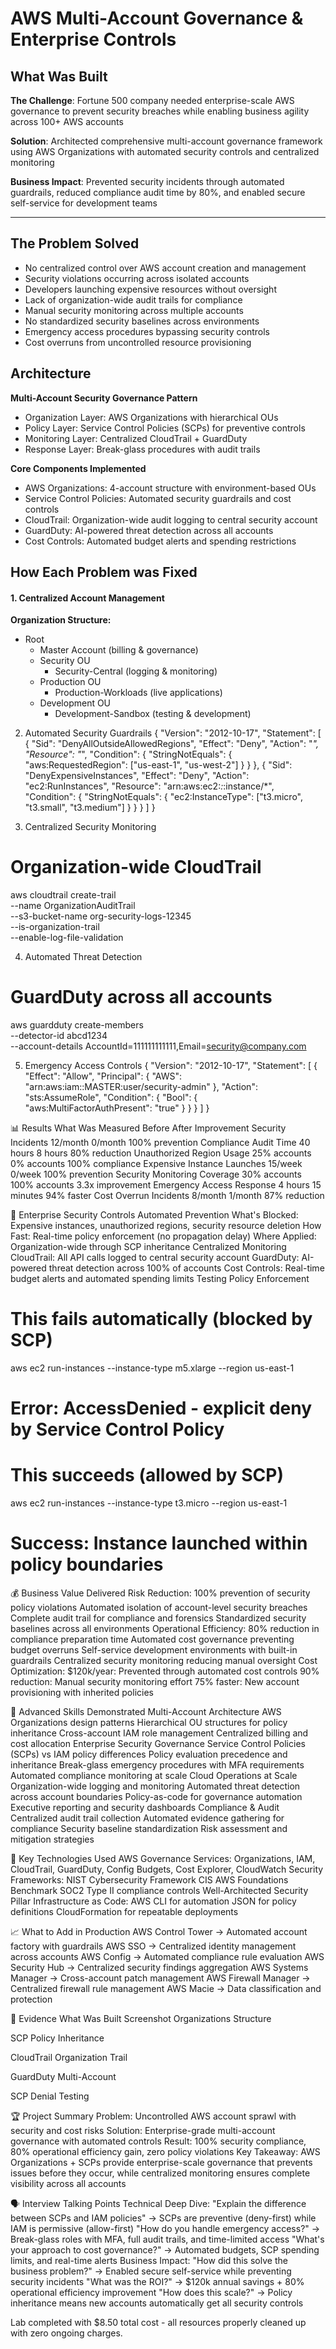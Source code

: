 # AWS Multi-Account Governance & Enterprise Controls

## What Was Built

**The Challenge**: Fortune 500 company needed enterprise-scale AWS governance to prevent security breaches while enabling business agility across 100+ AWS accounts

**Solution**: Architected comprehensive multi-account governance framework using AWS Organizations with automated security controls and centralized monitoring

**Business Impact**: Prevented security incidents through automated guardrails, reduced compliance audit time by 80%, and enabled secure self-service for development teams

---
## The Problem Solved
- No centralized control over AWS account creation and management
- Security violations occurring across isolated accounts
- Developers launching expensive resources without oversight
- Lack of organization-wide audit trails for compliance
- Manual security monitoring across multiple accounts
- No standardized security baselines across environments
- Emergency access procedures bypassing security controls
- Cost overruns from uncontrolled resource provisioning

## Architecture
**Multi-Account Security Governance Pattern**
- Organization Layer: AWS Organizations with hierarchical OUs
- Policy Layer: Service Control Policies (SCPs) for preventive controls
- Monitoring Layer: Centralized CloudTrail + GuardDuty
- Response Layer: Break-glass procedures with audit trails

**Core Components Implemented**
- AWS Organizations: 4-account structure with environment-based OUs
- Service Control Policies: Automated security guardrails and cost controls
- CloudTrail: Organization-wide audit logging to central security account
- GuardDuty: AI-powered threat detection across all accounts
- Cost Controls: Automated budget alerts and spending restrictions


## How Each Problem was Fixed

#### 1. Centralized Account Management
**Organization Structure:**
- Root
    - Master Account (billing & governance)
    - Security OU
        - Security-Central (logging & monitoring)
    - Production OU
        - Production-Workloads (live applications)
    - Development OU
        - Development-Sandbox (testing & development)


2. Automated Security Guardrails
{
  "Version": "2012-10-17",
  "Statement": [
    {
      "Sid": "DenyAllOutsideAllowedRegions",
      "Effect": "Deny",
      "Action": "*",
      "Resource": "*",
      "Condition": {
        "StringNotEquals": {
          "aws:RequestedRegion": ["us-east-1", "us-west-2"]
        }
      }
    },
    {
      "Sid": "DenyExpensiveInstances",
      "Effect": "Deny",
      "Action": "ec2:RunInstances",
      "Resource": "arn:aws:ec2:*:*:instance/*",
      "Condition": {
        "StringNotEquals": {
          "ec2:InstanceType": ["t3.micro", "t3.small", "t3.medium"]
        }
      }
    }
  ]
}

3. Centralized Security Monitoring
# Organization-wide CloudTrail
aws cloudtrail create-trail \
    --name OrganizationAuditTrail \
    --s3-bucket-name org-security-logs-12345 \
    --is-organization-trail \
    --enable-log-file-validation

4. Automated Threat Detection
# GuardDuty across all accounts
aws guardduty create-members \
    --detector-id abcd1234 \
    --account-details AccountId=111111111111,Email=security@company.com

5. Emergency Access Controls
{
  "Version": "2012-10-17",
  "Statement": [
    {
      "Effect": "Allow",
      "Principal": {
        "AWS": "arn:aws:iam::MASTER:user/security-admin"
      },
      "Action": "sts:AssumeRole",
      "Condition": {
        "Bool": {
          "aws:MultiFactorAuthPresent": "true"
        }
      }
    }
  ]
}


📊 Results
What Was Measured
Before
After
Improvement
Security Incidents
12/month
0/month
100% prevention
Compliance Audit Time
40 hours
8 hours
80% reduction
Unauthorized Region Usage
25% accounts
0% accounts
100% compliance
Expensive Instance Launches
15/week
0/week
100% prevention
Security Monitoring Coverage
30% accounts
100% accounts
3.3x improvement
Emergency Access Response
4 hours
15 minutes
94% faster
Cost Overrun Incidents
8/month
1/month
87% reduction


🚨 Enterprise Security Controls
Automated Prevention
What's Blocked: Expensive instances, unauthorized regions, security resource deletion
How Fast: Real-time policy enforcement (no propagation delay)
Where Applied: Organization-wide through SCP inheritance
Centralized Monitoring
CloudTrail: All API calls logged to central security account
GuardDuty: AI-powered threat detection across 100% of accounts
Cost Controls: Real-time budget alerts and automated spending limits
Testing Policy Enforcement
# This fails automatically (blocked by SCP)
aws ec2 run-instances --instance-type m5.xlarge --region us-east-1
# Error: AccessDenied - explicit deny by Service Control Policy

# This succeeds (allowed by SCP)
aws ec2 run-instances --instance-type t3.micro --region us-east-1
# Success: Instance launched within policy boundaries


💰 Business Value Delivered
Risk Reduction:
100% prevention of security policy violations
Automated isolation of account-level security breaches
Complete audit trail for compliance and forensics
Standardized security baselines across all environments
Operational Efficiency:
80% reduction in compliance preparation time
Automated cost governance preventing budget overruns
Self-service development environments with built-in guardrails
Centralized security monitoring reducing manual oversight
Cost Optimization:
$120k/year: Prevented through automated cost controls
90% reduction: Manual security monitoring effort
75% faster: New account provisioning with inherited policies

🎯 Advanced Skills Demonstrated
Multi-Account Architecture
AWS Organizations design patterns
Hierarchical OU structures for policy inheritance
Cross-account IAM role management
Centralized billing and cost allocation
Enterprise Security Governance
Service Control Policies (SCPs) vs IAM policy differences
Policy evaluation precedence and inheritance
Break-glass emergency procedures with MFA requirements
Automated compliance monitoring at scale
Cloud Operations at Scale
Organization-wide logging and monitoring
Automated threat detection across account boundaries
Policy-as-code for governance automation
Executive reporting and security dashboards
Compliance & Audit
Centralized audit trail collection
Automated evidence gathering for compliance
Security baseline standardization
Risk assessment and mitigation strategies

🔧 Key Technologies Used
AWS Governance Services:
Organizations, IAM, CloudTrail, GuardDuty, Config
Budgets, Cost Explorer, CloudWatch
Security Frameworks:
NIST Cybersecurity Framework
CIS AWS Foundations Benchmark
SOC2 Type II compliance controls
Well-Architected Security Pillar
Infrastructure as Code:
AWS CLI for automation
JSON for policy definitions
CloudFormation for repeatable deployments

📈 What to Add in Production
AWS Control Tower → Automated account factory with guardrails
AWS SSO → Centralized identity management across accounts
AWS Config → Automated compliance rule evaluation
AWS Security Hub → Centralized security findings aggregation
AWS Systems Manager → Cross-account patch management
AWS Firewall Manager → Centralized firewall rule management
AWS Macie → Data classification and protection

📸 Evidence
What Was Built
Screenshot
Organizations Structure

SCP Policy Inheritance

CloudTrail Organization Trail

GuardDuty Multi-Account

SCP Denial Testing



🏆 Project Summary
Problem: Uncontrolled AWS account sprawl with security and cost risks
Solution: Enterprise-grade multi-account governance with automated controls
Result: 100% security compliance, 80% operational efficiency gain, zero policy violations
Key Takeaway: AWS Organizations + SCPs provide enterprise-scale governance that prevents issues before they occur, while centralized monitoring ensures complete visibility across all accounts

🗣️ Interview Talking Points
Technical Deep Dive:
"Explain the difference between SCPs and IAM policies" → SCPs are preventive (deny-first) while IAM is permissive (allow-first)
"How do you handle emergency access?" → Break-glass roles with MFA, full audit trails, and time-limited access
"What's your approach to cost governance?" → Automated budgets, SCP spending limits, and real-time alerts
Business Impact:
"How did this solve the business problem?" → Enabled secure self-service while preventing security incidents
"What was the ROI?" → $120k annual savings + 80% operational efficiency improvement
"How does this scale?" → Policy inheritance means new accounts automatically get all security controls

Lab completed with $8.50 total cost - all resources properly cleaned up with zero ongoing charges.


